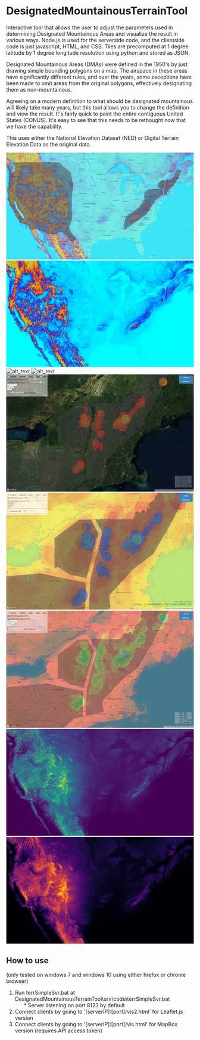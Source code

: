 # DesignatedMountainousTerrainTool
Interactive tool that allows the user to adjust the parameters used in determining Designated Mountainous Areas and visualize the result in various ways. Node.js is used for the serverside code, and the clientside code is just javascript, HTML, and CSS. Tiles are precomputed at 1 degree latitude by 1 degree longitude resolution using python and stored as JSON.

Designated Mountainous Areas (DMAs) were defined in the 1950's by just drawing simple bounding polygons on a map. The airspace in these areas have significantly different rules, and over the years, some exceptions have been made to omit areas from the original polygons, effectively designating them as non-mountainous.

Agreeing on a modern definition to what should be designated mountainous will likely take many years, but this tool allows you to change the definition and view the result. It's fairly quick to paint the entire contiguous United States (CONUS). It's easy to see that this needs to be rethought now that we have the capability.

This uses either the National Elevation Dataset (NED) or Digital Terrain Elevation Data as the original data.

![CONUS ICAO Definition](images/CONUS_ICAOdef_blueRed.PNG)
![alt_text](images/CONUS_radius5NMthreshold900m_blueRed_solid.PNG)
![alt_text](images/DenverContoursICAOdef.PNG)
![alt_text](images/DenverContoursICAOdef2.PNG)
![alt_text](images/eastICAOdef_lowHigh_invisVis_sat.PNG)
![alt_text](images/easternICAOdef.PNG)
![alt_text](images/eastICAOdef_rainbow_base.PNG)
![alt_text](images/CONUS_avg_0to4000m_viridis_solid_hillshaded.PNG)
![alt_text](images/CONUS_avg_0to4000m_inferno_solid.PNG)


How to use
----------
(only tested on windows 7 and windows 10 using either firefox or chrome browser)
1. Run terrSimpleSvr.bat at DesignatedMountainousTerrainTool\srv\code\terrSimpleSvr.bat  
&nbsp;&nbsp;&nbsp;&nbsp;&nbsp;&nbsp;* Server listening on port 8123 by default
2. Connect clients by going to '[serverIP]:[port]/vis2.html' for Leaflet.js version
3. Connect clients by going to '[serverIP]:[port]/vis.html' for MapBox version (requires API access token)
